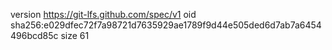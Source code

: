version https://git-lfs.github.com/spec/v1
oid sha256:e029dfec72f7a98721d7635929ae1789f9d44e505ded6d7ab7a6454496bcd85c
size 61
